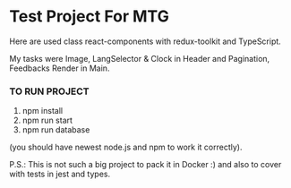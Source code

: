 # Test Project For MTG
Here are used class react-components with redux-toolkit and TypeScript.

My tasks were Image, LangSelector & Clock in Header and Pagination, Feedbacks Render in Main.

### TO RUN PROJECT

1. npm install
2. npm run start
3. npm run database 

(you should have newest node.js and npm to work it correctly).

P.S.: This is not such a big project to pack it in Docker :) and 
also to cover with tests in jest and types.